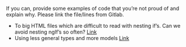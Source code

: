 If you can, provide some examples of code that you’re not proud of and explain why. Please link the file/lines from Gitlab.
- To big HTML files which are difficult to read with nesting if’s. Can we avoid nesting ngIf’s so often? 
	<a href="https://gitlab.pxlwidgets.com/pxl.widgets-heroes/assignments/blob/block1_monika/BeerApp/src/app/pages/beer/beers/beers.component.html">Link</a>
- Using less general types and more models 
		<a href="https://gitlab.pxlwidgets.com/pxl.widgets-heroes/assignments/blob/block1_monika/BeerApp/src/app/pages/beer/beers/beers.component.ts">Link</a>
